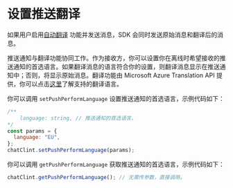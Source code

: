 # 设置推送翻译

如果用户启用[自动翻译](/document/web/message_translation.html) 功能并发送消息，SDK 会同时发送原始消息和翻译后的消息。

推送通知与翻译功能协同工作。作为接收方，你可以设置你在离线时希望接收的推送通知的首选语言。如果翻译消息的语言符合你的设置，则翻译消息显示在推送通知中；否则，将显示原始消息。翻译功能由 Microsoft Azure Translation API 提供，你可以点击[这里](https://learn.microsoft.com/zh-cn/azure/ai-services/translator/language-support)了解支持的翻译语言。

你可以调用 `setPushPerformLanguage` 设置推送通知的首选语言，示例代码如下：

```javascript
/**
	language: string, // 推送通知的首选语言。
*/
const params = {
  language: "EU",
};
chatClint.setPushPerformLanguage(params);
```

你可以调用 `getPushPerformLanguage` 获取推送通知的首选语言，示例代码如下：

```javascript
chatClint.getPushPerformLanguage(); // 无需传参数，直接调用。
```
